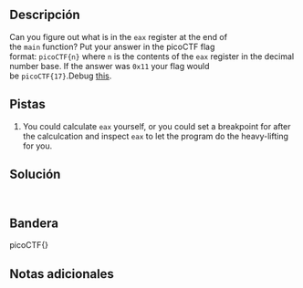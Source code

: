 ## Descripción

Can you figure out what is in the `eax` register at the end of the `main` function? Put your answer in the picoCTF flag format: `picoCTF{n}` where `n` is the contents of the `eax` register in the decimal number base. If the answer was `0x11` your flag would be `picoCTF{17}`.Debug [this](https://artifacts.picoctf.net/c/520/debugger0_b).

## Pistas

1. You could calculate `eax` yourself, or you could set a breakpoint for after the calculcation and inspect `eax` to let the program do the heavy-lifting for you.

## Solución

```python()


```

## Bandera

picoCTF{}

## Notas adicionales